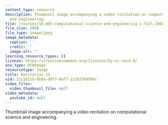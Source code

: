 ```yaml
---
content_type: resource
description: Thumbnail image accompanying a video recitation on computational science
  and engineering.
file: /courses/18-085-computational-science-and-engineering-i-fall-2008/11c1611b0b8ad9f70af72126276858bc_r13.jpg
file_size: 2098
file_type: image/jpeg
image_metadata:
  caption: ''
  credit: ''
  image-alt: ''
learning_resource_types: []
license: https://creativecommons.org/licenses/by-nc-sa/4.0/
ocw_type: OCWImage
resourcetype: Image
title: Recitation 13
uid: 11c1611b-0b8a-d9f7-0af7-2126276858bc
video_files:
  video_thumbnail_file: null
video_metadata:
  youtube_id: null
---
```

Thumbnail image accompanying a video recitation on computational science and engineering.